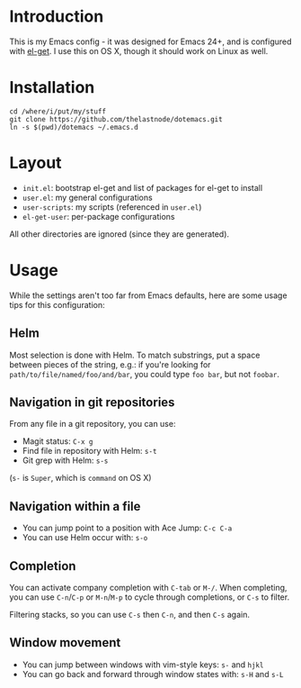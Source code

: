 # Introduction

This is my Emacs config - it was designed for Emacs 24+, and is configured with
[el-get](https://github.com/dimitri/el-get). I use this on OS X, though it
should work on Linux as well.

# Installation

    cd /where/i/put/my/stuff
    git clone https://github.com/thelastnode/dotemacs.git
    ln -s $(pwd)/dotemacs ~/.emacs.d

# Layout

- `init.el`: bootstrap el-get and list of packages for el-get to install
- `user.el`: my general configurations
- `user-scripts`: my scripts (referenced in `user.el`)
- `el-get-user`: per-package configurations

All other directories are ignored (since they are generated).

# Usage

While the settings aren't too far from Emacs defaults, here are some
usage tips for this configuration:

## Helm

Most selection is done with Helm. To match substrings, put a space
between pieces of the string, e.g.: if you're looking for
`path/to/file/named/foo/and/bar`, you could type `foo bar`, but not
`foobar`.

## Navigation in git repositories

From any file in a git repository, you can use:

- Magit status: `C-x g`
- Find file in repository with Helm: `s-t`
- Git grep with Helm: `s-s`

(`s-` is `Super`, which is `command` on OS X)

## Navigation within a file

- You can jump point to a position with Ace Jump: `C-c C-a`
- You can use Helm occur with: `s-o`

## Completion

You can activate company completion with `C-tab` or `M-/`. When
completing, you can use `C-n`/`C-p` or `M-n`/`M-p` to cycle through
completions, or `C-s` to filter.

Filtering stacks, so you can use `C-s` then `C-n`, and then `C-s`
again.

## Window movement

- You can jump between windows with vim-style keys: `s-` and `hjkl`
- You can go back and forward through window states with: `s-H` and
  `s-L`